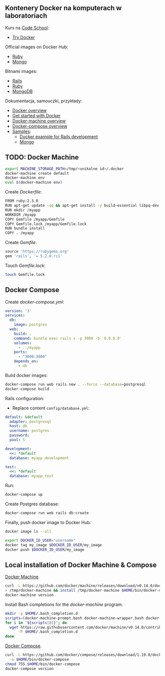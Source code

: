 ## Kontenery Docker na komputerach w laboratoriach

Kurs na [Code School](https://www.codeschool.com/):

* [Try Docker](https://www.codeschool.com/courses/try-docker)

Official images on Docker Hub:

* [Ruby](https://hub.docker.com/_/ruby/)
* [Mongo](https://hub.docker.com/_/mongo/)

Bitnami images:

* [Rails](https://hub.docker.com/r/bitnami/rails/)
* [Ruby](https://hub.docker.com/r/bitnami/ruby/)
* [MongoDB](https://hub.docker.com/r/bitnami/mongodb/)

Dokumentacja, samouczki, przykłady:

* [Docker overview](https://docs.docker.com/engine/docker-overview/)
* [Get started with Docker](https://docs.docker.com/get-started/)
* [Docker-machine overview](https://docs.docker.com/machine/overview/)
* [Docker-compose overview](https://docs.docker.com/compose/overview/)
* [Samples](https://docs.docker.com/samples/):
  * [Docker example for Rails development](https://docs.docker.com/compose/rails/)
  * [Mongo](https://docs.docker.com/samples/library/mongo/)


## TODO: Docker Machine

```sh
export MACHINE_STORAGE_PATH=/tmp/<unikalne id>/.docker
docker-machine create default
docker-machine env
eval $(docker-machine env)
```

Create _Dockerfile_:
```sh
FROM ruby:2.5.0
RUN apt-get update -qq && apt-get install -y build-essential libpq-dev nodejs
RUN mkdir /myapp
WORKDIR /myapp
COPY Gemfile /myapp/Gemfile
COPY Gemfile.lock /myapp/Gemfile.lock
RUN bundle install
COPY . /myapp
```

Create _Gemfile_:
```ruby
source 'https://rubygems.org'
gem 'rails', '= 5.2.0.rc1'
```

Touch _Gemfile.lock_:
```sh
touch Gemfile.lock
```

## Docker Compose

Create _docker-compose.yml_:
```yaml
version: '3'
services:
  db:
    image: postgres
  web:
    build: .
    command: bundle exec rails s -p 3000 -b '0.0.0.0'
    volumes:
      - .:/myapp
    ports:
      - "3000:3000"
    depends_on:
      - db
```

Build docker images:

```sh
docker-compose run web rails new . --force --database=postgresql
docker-compose build
```

Rails configuration:

* Replace content `config/database.yml`:

```yaml
default: &default
  adapter: postgresql
  host: db
  username: postgres
  password:
  pool: 5

development:
  <<: *default
  database: myapp_development

test:
  <<: *default
  database: myapp_test
```

Run:
```sh
docker-compose up
```

Create Postgres database:
```sh
docker-compose run web rails db:create
```

Finally, push docker image to Docker Hub:

```sh
docker image ls --all

export DOCKER_ID_USER="username"
docker tag my_image $DOCKER_ID_USER/my_image
docker push $DOCKER_ID_USER/my_image
```


## Local installation of Docker Machine & Compose

[Docker Machine](https://docs.docker.com/machine/install-machine/).
```sh
curl -L https://github.com/docker/machine/releases/download/v0.14.0/docker-machine-`uname -s`-`uname -m` \
> /tmp/docker-machine && install /tmp/docker-machine $HOME/bin/docker-machine
docker-machine version
```

Install Bash completions for the _docker-machine_ program.
```sh
mkdir -p $HOME/.bash_completion.d
scripts=(docker-machine-prompt.bash docker-machine-wrapper.bash docker-machine.bash)
for i in "${scripts[@]}"; do
  wget https://raw.githubusercontent.com/docker/machine/v0.14.0/contrib/completion/bash/${i} \
      -P $HOME/.bash_completion.d
done
```

[Docker Compose](https://docs.docker.com/compose/install/).
```sh
curl -L https://github.com/docker/compose/releases/download/1.19.0/docker-compose-`uname -s`-`uname -m` \
  -o $HOME/bin/docker-compose
chmod 755 $HOME/bin/docker-compose
docker-compose version
```
